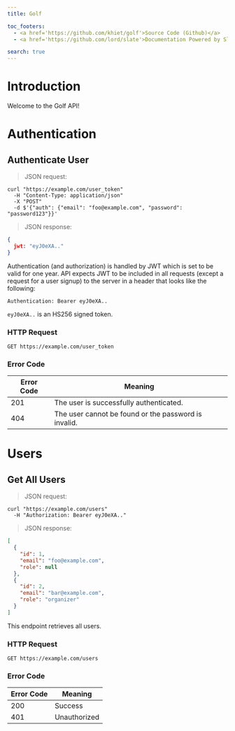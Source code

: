 ```yaml
---
title: Golf

toc_footers:
  - <a href='https://github.com/khiet/golf'>Source Code (Github)</a>
  - <a href='https://github.com/lord/slate'>Documentation Powered by Slate</a>

search: true
---
```


# Introduction

Welcome to the Golf API!

# Authentication

## Authenticate User

> JSON request:

```shell
curl "https://example.com/user_token"
  -H "Content-Type: application/json"
  -X "POST"
  -d $'{"auth": {"email": "foo@example.com", "password": "password123"}}'
```

> JSON response:

```json
{
  jwt: "eyJ0eXA.."
}
```

Authentication (and authorization) is handled by JWT which is set to be valid for one year.
API expects JWT to be included in all requests (except a request for a user signup) to the server in a header that looks like the following:

`Authentication: Bearer eyJ0eXA..`

<aside class="notice">
<code>eyJ0eXA..</code> is an HS256 signed token.
</aside>

### HTTP Request

`GET https://example.com/user_token`

### Error Code

Error Code | Meaning
---------  | -----------
201        | The user is successfully authenticated.
404        | The user cannot be found or the password is invalid.

# Users

## Get All Users

> JSON request:

```shell
curl "https://example.com/users"
  -H "Authorization: Bearer eyJ0eXA.."
```

> JSON response:

```json
[
  {
    "id": 1,
    "email": "foo@example.com",
    "role": null
  },
  {
    "id": 2,
    "email": "bar@example.com",
    "role": "organizer"
  }
]
```

This endpoint retrieves all users.

### HTTP Request

`GET https://example.com/users`

### Error Code

Error Code | Meaning
---------  | -----------
200        | Success
401        | Unauthorized
